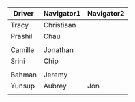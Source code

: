 | Driver | Navigator1 | Navigator2| 
|--------|-----------|------------| 
|Tracy|Christiaan| |
|Prashil|Chau| |
| | |
|Camille|Jonathan| |
|Srini|Chip| |
| | |
|Bahman|Jeremy| |
|Yunsup|Aubrey|Jon|
| | |
  
